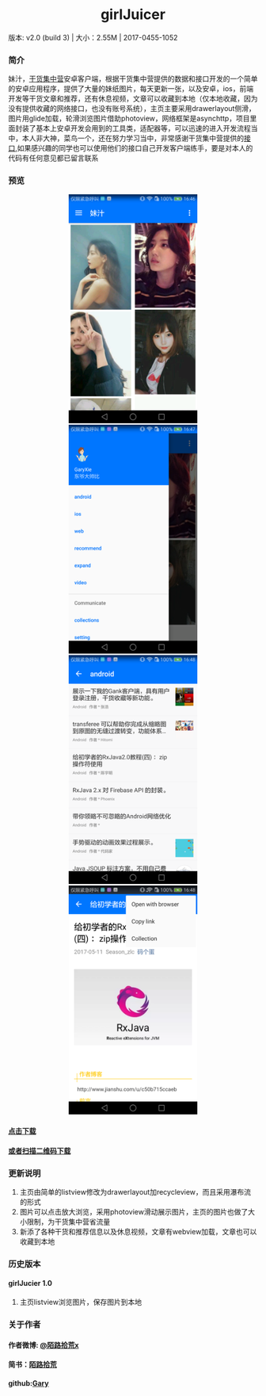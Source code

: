 <h1 align="center">girlJuicer</h1>

版本: v2.0 (build 3) | 大小：2.55M | 2017-0455-1052

### 简介

妹汁，[干货集中营](http://gank.io/)安卓客户端，根据干货集中营提供的数据和接口开发的一个简单的安卓应用程序，提供了大量的妹纸图片，每天更新一张，以及安卓，ios，前端开发等干货文章和推荐，还有休息视频，文章可以收藏到本地（仅本地收藏，因为没有提供收藏的网络接口，也没有账号系统），主页主要采用drawerlayout侧滑，图片用glide加载，轮滑浏览图片借助photoview，网络框架是asynchttp，项目里面封装了基本上安卓开发会用到的工具类，适配器等，可以迅速的进入开发流程当中，本人非大神，菜鸟一个，还在努力学习当中，非常感谢干货集中营提供的[接口](http://gank.io/api),如果感兴趣的同学也可以使用他们的接口自己开发客户端练手，要是对本人的代码有任何意见都已留言联系

### 预览

<p align="center">

<img src="https://github.com/molushihuang/girlJuicer/blob/master/Screenshots/Screenshot_2017-05-12-16-46-57.png" width="260"/>

<img src="https://github.com/molushihuang/girlJuicer/blob/master/Screenshots/Screenshot_2017-05-12-16-47-58.png" width="260"/>

<img src="https://github.com/molushihuang/girlJuicer/blob/master/Screenshots/Screenshot_2017-05-12-16-48-07.png" width="260"/>

<img src="https://github.com/molushihuang/girlJuicer/blob/master/Screenshots/Screenshot_2017-05-12-16-48-26.png" width="260"/>
</p>

#### [点击下载](https://pro-app-qn.fir.im/a547355a46b5424d6e2a5317b150e580efedce40.apk?attname=meizhi2.0.apk_2.0.apk&e=1494578310&token=LOvmia8oXF4xnLh0IdH05XMYpH6ENHNpARlmPc-T:IYBzokNCe5ztN74OQXdA9v8j9kg=)

#### [或者扫描二维码下载](https://fir.im/a5qk)

### 更新说明

1. 主页由简单的listview修改为drawerlayout加recycleview，而且采用瀑布流的形式
2. 图片可以点击放大浏览，采用photoview滑动展示图片，主页的图片也做了大小限制，为干货集中营省流量
3. 新添了各种干货和推荐信息以及休息视频，文章有webview加载，文章也可以收藏到本地

### 历史版本

#### girlJucier 1.0
1. 主页listview浏览图片，保存图片到本地

### 关于作者

#### 作者微博: [@陌路拾荒x](http://weibo.com/u/2514983100?refer_flag=1001030101_)
#### 简书：[陌路拾荒](http://www.jianshu.com/u/35b781153efb)
#### github:[Gary](https://github.com/molushihuang)



